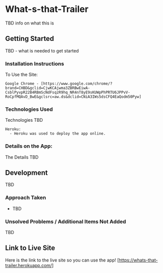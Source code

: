 # What-s-that-Trailer
  TBD info on what this is


## Getting Started
  TBD - what is needed to get started

### Installation Instructions
  To Use the Site:

    Google Chrome - [https://www.google.com/chrome/?brand=CHBD&gclid=CjwKCAjwma3ZBRBwEiwA-CsblPyvpR22B4RBmScNdFsqzR9hq_NR4nT8yE9sKUWpPhPRTU6JPPvV-RoCpfMQAvD_BwE&gclsrc=aw.ds&dclid=CNiA3IWs5dsCFQ4EaQodm50Pyw]

### Technologies Used
  Technologies TBD

    Heroku:
      - Heroku was used to deploy the app online.


### Details on the App:
  The Details TBD

## Development
  TBD

### Approach Taken
  - TBD

### Unsolved Problems / Additional Items Not Added
  TBD

## Link to Live Site
  Here is the link to the live site so you can use the app!
  [https://whats-that-trailer.herokuapp.com/]
